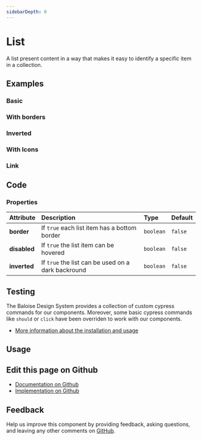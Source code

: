 ```yaml
---
sidebarDepth: 0
---
```


# List


<!-- START: human documentation top -->

A list present content in a way that makes it easy to identify a specific item in a collection.

<!-- END: human documentation top -->

<ClientOnly><docs-component-tabs></docs-component-tabs></ClientOnly>


## Examples

### Basic

<ClientOnly><docs-demo-bal-list-66></docs-demo-bal-list-66></ClientOnly>


### With borders

<ClientOnly><docs-demo-bal-list-67></docs-demo-bal-list-67></ClientOnly>


### Inverted

<ClientOnly><docs-demo-bal-list-68></docs-demo-bal-list-68></ClientOnly>


### With Icons

<ClientOnly><docs-demo-bal-list-69></docs-demo-bal-list-69></ClientOnly>


### Link

<ClientOnly><docs-demo-bal-list-70></docs-demo-bal-list-70></ClientOnly>



## Code



### Properties


| Attribute    | Description                                        | Type                 | Default            |
| :----------- | :------------------------------------------------- | :------------------- | :----------------- |
| **border**   | If `true` each list item has a bottom border       | <code>boolean</code> | <code>false</code> |
| **disabled** | If `true` the list item can be hovered             | <code>boolean</code> | <code>false</code> |
| **inverted** | If `true` the list can be used on a dark backround | <code>boolean</code> | <code>false</code> |

## Testing

The Baloise Design System provides a collection of custom cypress commands for our components. Moreover, some basic cypress commands like `should` or `click` have been overriden to work with our components.

- [More information about the installation and usage](/components/tooling/testing.html)

## Usage

<!-- START: human documentation usage -->

<!-- END: human documentation usage -->



## Edit this page on Github

* [Documentation on Github](https://github.com/baloise/design-system/blob/master/docs/src/components/components/bal-list.md)
* [Implementation on Github](https://github.com/baloise/design-system/blob/master/packages/components/src/components/bal-list)

## Feedback

Help us improve this component by providing feedback, asking questions, and leaving any other comments on [GitHub](https://github.com/baloise/design-system/issues/new).


